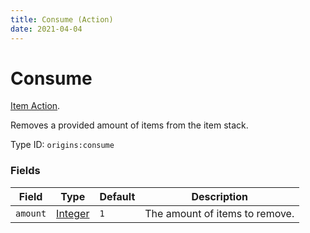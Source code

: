 ```yaml
---
title: Consume (Action)
date: 2021-04-04
---
```

# Consume

[Item Action](../item_actions.md).

Removes a provided amount of items from the item stack.

Type ID: `origins:consume`

### Fields

Field  | Type | Default | Description
-------|------|---------|-------------
`amount` | [Integer](../data_types/integer.md) | `1` | The amount of items to remove.
